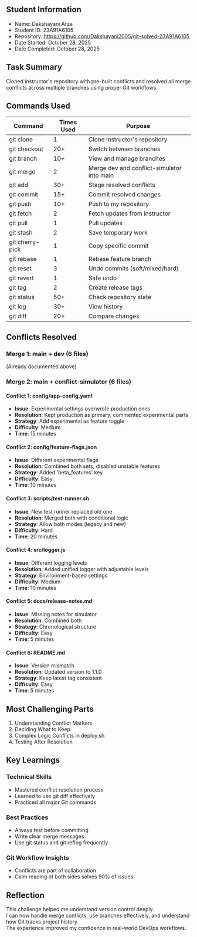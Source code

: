 ## Student Information
- Name: Dakshayani Arza
- Student ID: 23A91A6105
- Repository: https://github.com/Dakshayani2005/git-solved-23A91A6105
- Date Started: October 28, 2025
- Date Completed: October 28, 2025

## Task Summary
Cloned instructor's repository with pre-built conflicts and resolved all 
merge conflicts across multiple branches using proper Git workflows.
## Commands Used

| Command | Times Used | Purpose |
|---------|------------|----------|
| git clone | 1 | Clone instructor's repository |
| git checkout | 20+ | Switch between branches |
| git branch | 10+ | View and manage branches |
| git merge | 2 | Merge dev and conflict-simulator into main |
| git add | 30+ | Stage resolved conflicts |
| git commit | 15+ | Commit resolved changes |
| git push | 10+ | Push to my repository |
| git fetch | 2 | Fetch updates from instructor |
| git pull | 1 | Pull updates |
| git stash | 2 | Save temporary work |
| git cherry-pick | 1 | Copy specific commit |
| git rebase | 1 | Rebase feature branch |
| git reset | 3 | Undo commits (soft/mixed/hard) |
| git revert | 1 | Safe undo |
| git tag | 2 | Create release tags |
| git status | 50+ | Check repository state |
| git log | 30+ | View history |
| git diff | 20+ | Compare changes |

## Conflicts Resolved

### Merge 1: main + dev (6 files)
(Already documented above)

### Merge 2: main + conflict-simulator (6 files)

#### Conflict 1: config/app-config.yaml
- **Issue**: Experimental settings overwrote production ones
- **Resolution**: Kept production as primary, commented experimental parts
- **Strategy**: Add experimental as feature toggle
- **Difficulty**: Medium
- **Time**: 15 minutes

#### Conflict 2: config/feature-flags.json
- **Issue**: Different experimental flags
- **Resolution**: Combined both sets, disabled unstable features
- **Strategy**: Added 'beta_features' key
- **Difficulty**: Easy
- **Time**: 10 minutes

#### Conflict 3: scripts/test-runner.sh
- **Issue**: New test runner replaced old one
- **Resolution**: Merged both with conditional logic
- **Strategy**: Allow both modes (legacy and new)
- **Difficulty**: Hard
- **Time**: 20 minutes

#### Conflict 4: src/logger.js
- **Issue**: Different logging levels
- **Resolution**: Added unified logger with adjustable levels
- **Strategy**: Environment-based settings
- **Difficulty**: Medium
- **Time**: 10 minutes

#### Conflict 5: docs/release-notes.md
- **Issue**: Missing notes for simulator
- **Resolution**: Combined both
- **Strategy**: Chronological structure
- **Difficulty**: Easy
- **Time**: 5 minutes

#### Conflict 6: README.md
- **Issue**: Version mismatch
- **Resolution**: Updated version to 1.1.0
- **Strategy**: Keep latest tag consistent
- **Difficulty**: Easy
- **Time**: 5 minutes

## Most Challenging Parts
1. Understanding Conflict Markers  
2. Deciding What to Keep  
3. Complex Logic Conflicts in deploy.sh  
4. Testing After Resolution  

## Key Learnings

### Technical Skills
- Mastered conflict resolution process  
- Learned to use git diff effectively  
- Practiced all major Git commands  

### Best Practices
- Always test before committing  
- Write clear merge messages  
- Use git status and git reflog frequently  

### Git Workflow Insights
- Conflicts are part of collaboration  
- Calm reading of both sides solves 90% of issues  

## Reflection
This challenge helped me understand version control deeply.  
I can now handle merge conflicts, use branches effectively, and understand 
how Git tracks project history.  
The experience improved my confidence in real-world DevOps workflows.

